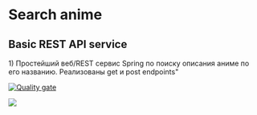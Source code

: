 <h1>Search anime</h1>
<h2>Basic REST API service</h2>

<p></p>
<p>1) Простейший веб/REST сервис Spring по поиску описания аниме по его названию. Реализованы get и post endpoints"</p>

[![Quality gate](https://sonarcloud.io/api/project_badges/quality_gate?project=tkmrqq_JavaLabs)](https://sonarcloud.io/summary/new_code?id=tkmrqq_JavaLabs)

<img src="https://iis.bsuir.by/api/v1/employees/photo/532500">


